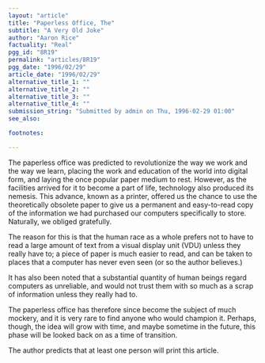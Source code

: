 ```yaml
---
layout: "article"
title: "Paperless Office, The"
subtitle: "A Very Old Joke"
author: "Aaron Rice"
factuality: "Real"
pgg_id: "8R19"
permalink: "articles/8R19"
pgg_date: "1996/02/29"
article_date: "1996/02/29"
alternative_title_1: ""
alternative_title_2: ""
alternative_title_3: ""
alternative_title_4: ""
submission_string: "Submitted by admin on Thu, 1996-02-29 01:00"
see_also:

footnotes: 

---
```

<div>
<p>The paperless office was predicted to revolutionize the way we work and the way we learn, placing the work and education of the world into digital form, and laying the once popular paper medium to rest. However, as the facilities arrived for it to become a part of life, technology also produced its nemesis. This advance, known as a printer, offered us the chance to use the theoretically obsolete paper to give us a permanent and easy-to-read copy of the information we had purchased our computers specifically to store. Naturally, we obliged gratefully.</p>
<p>The reason for this is that the human race as a whole prefers not to have to read a large amount of text from a visual display unit (VDU) unless they really have to; a piece of paper is much easier to read, and can be taken to places that a computer has never even seen (or so the author believes.)</p>
<p>It has also been noted that a substantial quantity of human beings regard computers as unreliable, and would not trust them with so much as a scrap of information unless they really had to.</p>
<p>The paperless office has therefore since become the subject of much mockery, and it is very rare to find anyone who would champion it. Perhaps, though, the idea will grow with time, and maybe sometime in the future, this phase will be looked back on as a time of transition.</p>
<p>The author predicts that at least one person will print this article. <!--Amazon_CLS_IM_END--></p>
</div>

